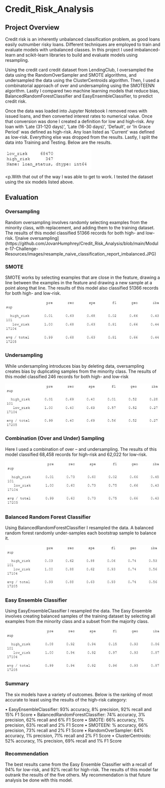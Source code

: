 # Credit_Risk_Analysis

## Project Overview

<p>Credit risk is an inherently unbalanced classification problem, as good loans easily outnumber risky loans. Different techniques are employed to train and evaluate models with unbalanced classes. In this project I used imbalanced-learn and scikit-learn libraries to build and evaluate models using resampling.</p>

<p>Using the credit card credit dataset from LendingClub, I oversampled the data using the RandomOverSampler and SMOTE algorithms, and undersampled the data using the ClusterCentroids algorithm. Then, I used a combinatorial approach of over and undersampling using the SMOTEENN algorithm. Lastly I compared two machine learning models that reduce bias, BalancedRandomForestClassifier and EasyEnsembleClassifier, to predict credit risk.</p>

<p>Once the data was loaded into Jupyter Notebook I removed rows with issued loans, and then converted interest rates to numerical value. Once that conversion was done I created a definition for low and high-risk. Any loan with 'Late (31-120 days)', 'Late (16-30 days)', 'Default', or 'In Grace Period' was defined as high-risk. Any loan listed as 'Current' was defined as low-risk. Everything else was dropped from the results. Lastly, I split the data into Training and Testing. Below are the results.</p>

![value counts](https://github.com/JovanHumphrey/Credit_Risk_Analysis/blob/main/Module-17-Challenge-Resources/images/resample_value_counts.JPG)

<p.With that out of the way I was able to get to work. I tested the dataset using the six models listed above.</p>

## Evaluation

### Oversampling
<p>Random oversampling involves randomly selecting examples from the minority class, with replacement, and adding them to the training dataset. The results of this model classified 51366 records for both high- and low-risk.
![naive oversampling](https://github.com/JovanHumphrey/Credit_Risk_Analysis/blob/main/Module-17-Challenge-Resources/images/resample_naive_classification_report_imbalanced.JPG)

### SMOTE
<p> SMOTE works by selecting examples that are close in the feature, drawing a line between the examples in the feature and drawing a new sample at a point along that line. The results of this model also classified 51366 records for both high- and low-risk.</p>

![SMOTE model](https://github.com/JovanHumphrey/Credit_Risk_Analysis/blob/main/Module-17-Challenge-Resources/images/resample__SMOTE_classification_report_imbalanced.JPG)

### Undersampling
<p> While undersampling introduces bias by deleting data, oversampling creates bias by duplicating samples from the minority class. The results of this model classified 246 records for both high- and low-risk</p>

![undersampling](https://github.com/JovanHumphrey/Credit_Risk_Analysis/blob/main/Module-17-Challenge-Resources/images/resample_undersampling_classification_report_imbalanced.JPG)

### Combination (Over and Under) Sampling
<p>Here I used a combination of over – and undersampling. The results of this model classified 68,458 records for high-risk and 62,022 for low-risk.</p>

![combination](https://github.com/JovanHumphrey/Credit_Risk_Analysis/blob/main/Module-17-Challenge-Resources/images/resample_combination_classification_report_imbalanced.JPG)

### Balanced Random Forest Classifier
<p>Using BalancedRandomForestClassifier I resampled the data. A balanced random forest randomly under-samples each bootstrap sample to balance it.</p>

![balanced](https://github.com/JovanHumphrey/Credit_Risk_Analysis/blob/main/Module-17-Challenge-Resources/images/ensemble_balance_random_forest_classifier_classification_report_imbalanced.JPG)

### Easy Ensemble Classifier
<p>Using EasyEnsembleClassifier I resampled the data. The Easy Ensemble involves creating balanced samples of the training dataset by selecting all examples from the minority class and a subset from the majority class.</p>

![ensemble](https://github.com/JovanHumphrey/Credit_Risk_Analysis/blob/main/Module-17-Challenge-Resources/images/ensemble_easy_ensemble_adaboost_classifier_classification_report_imbalanced.JPG)

### Summary

The six models have a variety of outcomes. Below is the ranking of most accurate to least using the results of the high-risk category:

•	EasyEnsembleClassifier: 93% accuracy, 8% precision, 92% recall and 15% F1 Score
•	BalancedRandomForestClassifier: 74% accuracy, 3% precision, 62% recall and 6% F1 Score
•	SMOTE: 66% accuracy, 1% precision, 63% recall and 2% F1 Score
•	SMOTEEN: % accuracy, 66% precision, 73% recall and 2% F1 Score
•	RandomOverSampler: 64% accuracy, 1% precision, 71% recall and 2% F1 Score
•	ClusterCentroids: 52% accuracy, 1% precision, 69% recall and 1% F1 Score


### Recommendation

The best results came from the Easy Ensemble Classifier with a recall of 94% for low-risk, and 92% recall for high-risk. The results of this model far outrank the results of the five others. My recommendation is that future analysis be done with this model.